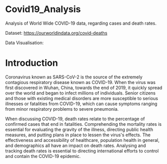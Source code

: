 # Covid19_Analysis
Analysis of World Wide COVID-19 data, regarding cases and death rates.


Dataset: https://ourworldindata.org/covid-deaths

Data Visualisation: 


# Introduction

Coronavirus known as SARS-CoV-2 is the source of the extremely contagious respiratory disease known as COVID-19. When the virus was first discovered in Wuhan, China, towards the end of 2019, it quickly spread over the world and began to infect millions of individuals. Senior citizens and those with existing medical disorders are more susceptible to serious illnesses or fatalities from COVID-19, which can cause symptoms ranging from minor respiratory problems to severe pneumonia.

When discussing COVID-19, death rates relate to the percentage of confirmed cases that end in fatalities. Comprehending the mortality rates is essential for evaluating the gravity of the illness, directing public health measures, and putting plans in place to lessen the virus's effects. The effectiveness and accessibility of healthcare, population health in general, and demographics all have an impact on death rates. Analysing and tracking death rates is essential to directing international efforts to control and contain the COVID-19 epidemic.

